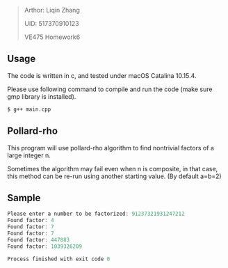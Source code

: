 > Arthor: Liqin Zhang
>
> UID: 517370910123
>
> VE475 Homework6

## Usage

The code is written in c, and tested under macOS Catalina 10.15.4. 

Please use following command to compile and run the code (make sure gmp library is installed).

```bash
$ g++ main.cpp
```

## Pollard-rho 

This program will use pollard-rho algorithm to find nontrivial factors of a large integer n.

Sometimes the algorithm may fail even when n is composite, in that case, this method can be re-run using another starting value. (By default a=b=2)

## Sample

```c
Please enter a number to be factorized: 91237321931247212
Found factor: 4
Found factor: 7
Found factor: 7
Found factor: 447883
Found factor: 1039326209
  
Process finished with exit code 0

```


